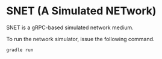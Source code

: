 SNET (A Simulated NETwork)
========================================

SNET is a gRPC-based simulated network medium.

To run the network simulator, issue the following command.
```gradle
gradle run
```